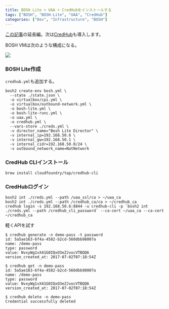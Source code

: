 ```yaml
---
title: BOSH Lite + UAA + CredHubをインストールする
tags: ["BOSH", "BOSH-Lite", "UAA", "CredHub"]
categories: ["Dev", "Infrastructure", "BOSH"]
---
```


[この記事](https://blog.ik.am/entries/428)の延長編。次は[CredHub](https://docs.pivotal.io/pivotalcf/1-11/credhub/)も導入します。

BOSH VMは次のような構成になる。

<img src="https://docs.pivotal.io/pivotalcf/1-11/credhub/images/bosh-deployment.png" />


### BOSH Lite作成

`credhub.yml`も追加する。

```
bosh2 create-env bosh.yml \
  --state ./state.json \
  -o virtualbox/cpi.yml \
  -o virtualbox/outbound-network.yml \
  -o bosh-lite.yml \
  -o bosh-lite-runc.yml \
  -o uaa.yml \
  -o credhub.yml \
  --vars-store ./creds.yml \
  -v director_name="Bosh Lite Director" \
  -v internal_ip=192.168.50.6 \
  -v internal_gw=192.168.50.1 \
  -v internal_cidr=192.168.50.0/24 \
  -v outbound_network_name=NatNetwork
```

### CredHub CLIインストール

```
brew install cloudfoundry/tap/credhub-cli
```

### CredHubログイン

```
bosh2 int ./creds.yml --path /uaa_ssl/ca > ~/uaa_ca
bosh2 int ./creds.yml --path /credhub_ca/ca > ~/credhub_ca
credhub login -s 192.168.50.6:8844 -u credhub-cli -p `bosh2 int ./creds.yml --path /credhub_cli_password` --ca-cert ~/uaa_ca --ca-cert ~/credhub_ca
```

軽くAPIを試す

```
$ credhub generate -n demo-pass -t password
id: 5a5ae163-6f4a-4582-b2cd-560dbb98007a
name: /demo-pass
type: password
value: NvxyWg1vX41G0IQxO3eZJvocVTBQQ6
version_created_at: 2017-07-02T07:18:54Z

$ credhub get -n demo-pass
id: 5a5ae163-6f4a-4582-b2cd-560dbb98007a
name: /demo-pass
type: password
value: NvxyWg1vX41G0IQxO3eZJvocVTBQQ6
version_created_at: 2017-07-02T07:18:54Z

$ credhub delete -n demo-pass
Credential successfully deleted
```
